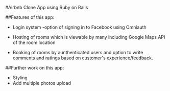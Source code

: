
#Airbnb Clone App using Ruby on Rails

##Features of this app:

- Login system -option of signing in to Facebook using Omniauth

- Hosting of rooms which is viewable by many including Google Maps API of the room location

- Booking of rooms by aunthenticated users and option to write comments and ratings based on customer's experience/feedback.

##Further work on this app:

- Styling
- Add multiple photos upload
